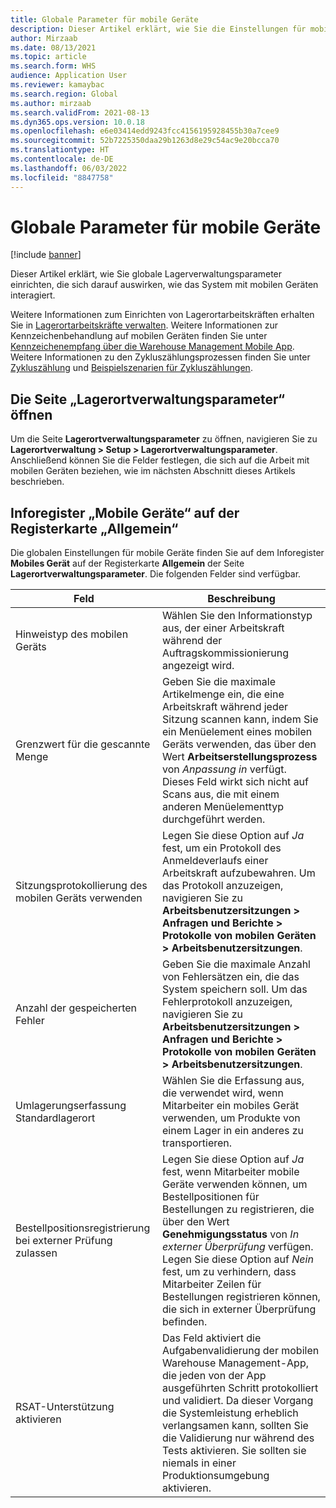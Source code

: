 ```yaml
---
title: Globale Parameter für mobile Geräte
description: Dieser Artikel erklärt, wie Sie die Einstellungen für mobile Geräte auf der Seite „Lagerverwaltungsparameter“ einrichten.
author: Mirzaab
ms.date: 08/13/2021
ms.topic: article
ms.search.form: WHS
audience: Application User
ms.reviewer: kamaybac
ms.search.region: Global
ms.author: mirzaab
ms.search.validFrom: 2021-08-13
ms.dyn365.ops.version: 10.0.18
ms.openlocfilehash: e6e03414edd9243fcc4156195928455b30a7cee9
ms.sourcegitcommit: 52b7225350daa29b1263d8e29c54ac9e20bcca70
ms.translationtype: HT
ms.contentlocale: de-DE
ms.lasthandoff: 06/03/2022
ms.locfileid: "8847758"
---
```

# <a name="global-mobile-device-parameters"></a>Globale Parameter für mobile Geräte

[!include [banner](../includes/banner.md)]

Dieser Artikel erklärt, wie Sie globale Lagerverwaltungsparameter einrichten, die sich darauf auswirken, wie das System mit mobilen Geräten interagiert.

Weitere Informationen zum Einrichten von Lagerortarbeitskräften erhalten Sie in [Lagerortarbeitskräfte verwalten](manage-warehouse-workers.md). Weitere Informationen zur Kennzeichenbehandlung auf mobilen Geräten finden Sie unter [Kennzeichenempfang über die Warehouse Management Mobile App](warehousing-mobile-device-app-license-plate-receiving.md). Weitere Informationen zu den Zykluszählungsprozessen finden Sie unter [Zykluszählung](cycle-counting.md) und [Beispielszenarien für Zykluszählungen](cycle-counting-scenarios.md).

## <a name="open-the-warehouse-management-parameters-page"></a>Die Seite „Lagerortverwaltungsparameter“ öffnen

Um die Seite **Lagerortverwaltungsparameter** zu öffnen, navigieren Sie zu **Lagerortverwaltung \> Setup \> Lagerortverwaltungsparameter**. Anschließend können Sie die Felder festlegen, die sich auf die Arbeit mit mobilen Geräten beziehen, wie im nächsten Abschnitt dieses Artikels beschrieben.

## <a name="mobile-device-fasttab-on-the-general-tab"></a>Inforegister „Mobile Geräte“ auf der Registerkarte „Allgemein“

Die globalen Einstellungen für mobile Geräte finden Sie auf dem Inforegister **Mobiles Gerät** auf der Registerkarte **Allgemein** der Seite **Lagerortverwaltungsparameter**. Die folgenden Felder sind verfügbar.

| Feld | Beschreibung |
|---|---|
| Hinweistyp des mobilen Geräts | Wählen Sie den Informationstyp aus, der einer Arbeitskraft während der Auftragskommissionierung angezeigt wird. |
| Grenzwert für die gescannte Menge | Geben Sie die maximale Artikelmenge ein, die eine Arbeitskraft während jeder Sitzung scannen kann, indem Sie ein Menüelement eines mobilen Geräts verwenden, das über den Wert **Arbeitserstellungsprozess** von *Anpassung in* verfügt. Dieses Feld wirkt sich nicht auf Scans aus, die mit einem anderen Menüelementtyp durchgeführt werden. |
| Sitzungsprotokollierung des mobilen Geräts verwenden | Legen Sie diese Option auf *Ja* fest, um ein Protokoll des Anmeldeverlaufs einer Arbeitskraft aufzubewahren. Um das Protokoll anzuzeigen, navigieren Sie zu **Arbeitsbenutzersitzungen \> Anfragen und Berichte \> Protokolle von mobilen Geräten \> Arbeitsbenutzersitzungen**. |
| Anzahl der gespeicherten Fehler | Geben Sie die maximale Anzahl von Fehlersätzen ein, die das System speichern soll. Um das Fehlerprotokoll anzuzeigen, navigieren Sie zu **Arbeitsbenutzersitzungen \> Anfragen und Berichte \> Protokolle von mobilen Geräten \> Arbeitsbenutzersitzungen**. |
| Umlagerungserfassung Standardlagerort | Wählen Sie die Erfassung aus, die verwendet wird, wenn Mitarbeiter ein mobiles Gerät verwenden, um Produkte von einem Lager in ein anderes zu transportieren. |
| Bestellpositionsregistrierung bei externer Prüfung zulassen | Legen Sie diese Option auf *Ja* fest, wenn Mitarbeiter mobile Geräte verwenden können, um Bestellpositionen für Bestellungen zu registrieren, die über den Wert **Genehmigungsstatus** von *In externer Überprüfung* verfügen. Legen Sie diese Option auf *Nein* fest, um zu verhindern, dass Mitarbeiter Zeilen für Bestellungen registrieren können, die sich in externer Überprüfung befinden. |
| RSAT-Unterstützung aktivieren | Das Feld aktiviert die Aufgabenvalidierung der mobilen Warehouse Management-App, die jeden von der App ausgeführten Schritt protokolliert und validiert. Da dieser Vorgang die Systemleistung erheblich verlangsamen kann, sollten Sie die Validierung nur während des Tests aktivieren. Sie sollten sie niemals in einer Produktionsumgebung aktivieren. |

